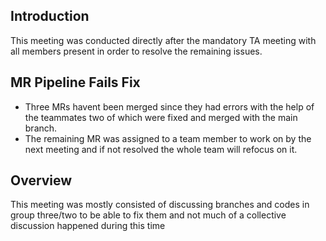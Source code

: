 ## Introduction

This meeting was conducted directly after the mandatory TA meeting with all members present in order to resolve the remaining issues.

## MR Pipeline Fails Fix

- Three MRs havent been merged since they had errors with the help of the teammates two of which were fixed and merged with the main branch.
- The remaining MR was assigned to a team member to work on by the next meeting and if not resolved the whole team will refocus on it.

## Overview 

This meeting was mostly consisted of discussing branches and codes in group three/two to be able to fix them and not much of a collective discussion happened during this time